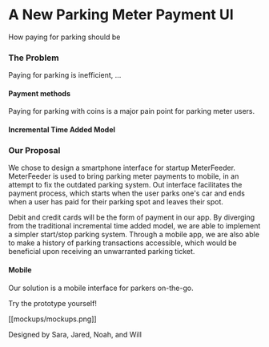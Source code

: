 # A New Parking Meter Payment UI
How paying for parking should be

### The Problem
Paying for parking is inefficient, ... 

#### Payment methods
Paying for parking with coins is a major pain point for parking meter users. 

#### Incremental Time Added Model


### Our Proposal
We chose to design a smartphone interface for startup MeterFeeder. MeterFeeder is used to bring parking meter payments to mobile, in an attempt to fix the outdated parking system. Out interface facilitates the payment process, which starts when the user parks one's car and ends when a user has paid for their parking spot and leaves their spot. 

Debit and credit cards will be the form of payment in our app. By diverging from the traditional incremental time added model, we are able to implement a simpler start/stop parking system. Through a mobile app, we are also able to make a history of parking transactions accessible, which would be beneficial upon receiving an unwarranted parking ticket. 

#### Mobile
Our solution is a mobile interface for parkers on-the-go. 

Try the prototype yourself! 

[[mockups/mockups.png]]



Designed by Sara, Jared, Noah, and Will
